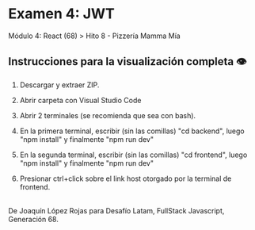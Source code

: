 <h1>Examen 4: JWT</h1>
<p>Módulo 4: React (68) > Hito 8 - Pizzería Mamma Mía</p>

<h2>Instrucciones para la visualización completa 👁️</h2>
<ol>
 <li><p>Descargar y extraer ZIP.</p></li>
 <li><p>Abrir carpeta con Visual Studio Code</p></li>
 <li><p>Abrir 2 terminales (se recomienda que sea con bash).</p></li>
 <li><p>En la primera terminal, escribir (sin las comillas) "cd backend", luego "npm install" y finalmente "npm run dev"</p></li>
 <li><p>En la segunda terminal, escribir (sin las comillas) "cd frontend", luego "npm install" y finalmente "npm run dev" </p></li>
 <li><p>Presionar ctrl+click sobre el link host otorgado por la terminal de frontend.</p></li>
 
</ol>

<p><br>De Joaquín López Rojas para Desafío Latam, FullStack Javascript, Generación 68.</p>
